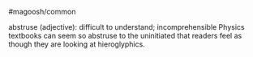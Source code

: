 #magoosh/common

abstruse (adjective): difficult to understand; incomprehensible 
Physics textbooks can seem so abstruse to the uninitiated that readers feel as though they are looking at 
hieroglyphics. 
